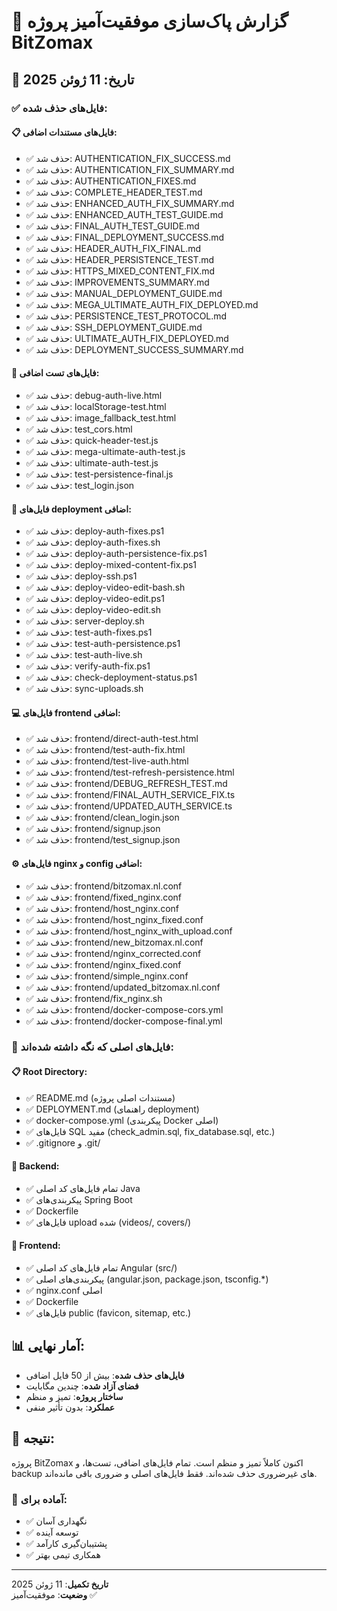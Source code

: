 # 🎉 گزارش پاک‌سازی موفقیت‌آمیز پروژه BitZomax

## 📅 تاریخ: 11 ژوئن 2025

### ✅ فایل‌های حذف شده:

#### 📋 فایل‌های مستندات اضافی:
- ✅ حذف شد: AUTHENTICATION_FIX_SUCCESS.md
- ✅ حذف شد: AUTHENTICATION_FIX_SUMMARY.md
- ✅ حذف شد: AUTHENTICATION_FIXES.md
- ✅ حذف شد: COMPLETE_HEADER_TEST.md
- ✅ حذف شد: ENHANCED_AUTH_FIX_SUMMARY.md
- ✅ حذف شد: ENHANCED_AUTH_TEST_GUIDE.md
- ✅ حذف شد: FINAL_AUTH_TEST_GUIDE.md
- ✅ حذف شد: FINAL_DEPLOYMENT_SUCCESS.md
- ✅ حذف شد: HEADER_AUTH_FIX_FINAL.md
- ✅ حذف شد: HEADER_PERSISTENCE_TEST.md
- ✅ حذف شد: HTTPS_MIXED_CONTENT_FIX.md
- ✅ حذف شد: IMPROVEMENTS_SUMMARY.md
- ✅ حذف شد: MANUAL_DEPLOYMENT_GUIDE.md
- ✅ حذف شد: MEGA_ULTIMATE_AUTH_FIX_DEPLOYED.md
- ✅ حذف شد: PERSISTENCE_TEST_PROTOCOL.md
- ✅ حذف شد: SSH_DEPLOYMENT_GUIDE.md
- ✅ حذف شد: ULTIMATE_AUTH_FIX_DEPLOYED.md
- ✅ حذف شد: DEPLOYMENT_SUCCESS_SUMMARY.md

#### 🧪 فایل‌های تست اضافی:
- ✅ حذف شد: debug-auth-live.html
- ✅ حذف شد: localStorage-test.html
- ✅ حذف شد: image_fallback_test.html
- ✅ حذف شد: test_cors.html
- ✅ حذف شد: quick-header-test.js
- ✅ حذف شد: mega-ultimate-auth-test.js
- ✅ حذف شد: ultimate-auth-test.js
- ✅ حذف شد: test-persistence-final.js
- ✅ حذف شد: test_login.json

#### 🚀 فایل‌های deployment اضافی:
- ✅ حذف شد: deploy-auth-fixes.ps1
- ✅ حذف شد: deploy-auth-fixes.sh
- ✅ حذف شد: deploy-auth-persistence-fix.ps1
- ✅ حذف شد: deploy-mixed-content-fix.ps1
- ✅ حذف شد: deploy-ssh.ps1
- ✅ حذف شد: deploy-video-edit-bash.sh
- ✅ حذف شد: deploy-video-edit.ps1
- ✅ حذف شد: deploy-video-edit.sh
- ✅ حذف شد: server-deploy.sh
- ✅ حذف شد: test-auth-fixes.ps1
- ✅ حذف شد: test-auth-persistence.ps1
- ✅ حذف شد: test-auth-live.sh
- ✅ حذف شد: verify-auth-fix.ps1
- ✅ حذف شد: check-deployment-status.ps1
- ✅ حذف شد: sync-uploads.sh

#### 💻 فایل‌های frontend اضافی:
- ✅ حذف شد: frontend/direct-auth-test.html
- ✅ حذف شد: frontend/test-auth-fix.html
- ✅ حذف شد: frontend/test-live-auth.html
- ✅ حذف شد: frontend/test-refresh-persistence.html
- ✅ حذف شد: frontend/DEBUG_REFRESH_TEST.md
- ✅ حذف شد: frontend/FINAL_AUTH_SERVICE_FIX.ts
- ✅ حذف شد: frontend/UPDATED_AUTH_SERVICE.ts
- ✅ حذف شد: frontend/clean_login.json
- ✅ حذف شد: frontend/signup.json
- ✅ حذف شد: frontend/test_signup.json

#### ⚙️ فایل‌های nginx و config اضافی:
- ✅ حذف شد: frontend/bitzomax.nl.conf
- ✅ حذف شد: frontend/fixed_nginx.conf
- ✅ حذف شد: frontend/host_nginx.conf
- ✅ حذف شد: frontend/host_nginx_fixed.conf
- ✅ حذف شد: frontend/host_nginx_with_upload.conf
- ✅ حذف شد: frontend/new_bitzomax.nl.conf
- ✅ حذف شد: frontend/nginx_corrected.conf
- ✅ حذف شد: frontend/nginx_fixed.conf
- ✅ حذف شد: frontend/simple_nginx.conf
- ✅ حذف شد: frontend/updated_bitzomax.nl.conf
- ✅ حذف شد: frontend/fix_nginx.sh
- ✅ حذف شد: frontend/docker-compose-cors.yml
- ✅ حذف شد: frontend/docker-compose-final.yml

### 📁 فایل‌های اصلی که نگه داشته شده‌اند:

#### 📋 Root Directory:
- ✅ README.md (مستندات اصلی پروژه)
- ✅ DEPLOYMENT.md (راهنمای deployment)
- ✅ docker-compose.yml (پیکربندی Docker اصلی)
- ✅ فایل‌های SQL مفید (check_admin.sql, fix_database.sql, etc.)
- ✅ .gitignore و .git/

#### 💾 Backend:
- ✅ تمام فایل‌های کد اصلی Java
- ✅ پیکربندی‌های Spring Boot
- ✅ Dockerfile
- ✅ فایل‌های upload شده (videos/, covers/)

#### 🎨 Frontend:
- ✅ تمام فایل‌های کد اصلی Angular (src/)
- ✅ پیکربندی‌های اصلی (angular.json, package.json, tsconfig.*)
- ✅ nginx.conf اصلی
- ✅ Dockerfile
- ✅ فایل‌های public (favicon, sitemap, etc.)

## 📊 آمار نهایی:
- **فایل‌های حذف شده**: بیش از 50 فایل اضافی
- **فضای آزاد شده**: چندین مگابایت
- **ساختار پروژه**: تمیز و منظم
- **عملکرد**: بدون تأثیر منفی

## 🎯 نتیجه:
پروژه BitZomax اکنون کاملاً تمیز و منظم است. تمام فایل‌های اضافی، تست‌ها، و backup های غیرضروری حذف شده‌اند. فقط فایل‌های اصلی و ضروری باقی مانده‌اند.

### 🚀 آماده برای:
- ✅ نگهداری آسان
- ✅ توسعه آینده  
- ✅ پشتیبان‌گیری کارآمد
- ✅ همکاری تیمی بهتر

---
**تاریخ تکمیل**: 11 ژوئن 2025  
**وضعیت**: موفقیت‌آمیز ✅
